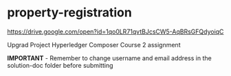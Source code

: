 # property-registration
https://drive.google.com/open?id=1qo0LR71qvtBJcsCW5-AqBRsGFQdyoiqC

Upgrad Project Hyperledger Composer Course 2 assignment

**IMPORTANT** - Remember to change username and email address in the solution-doc folder before submitting
